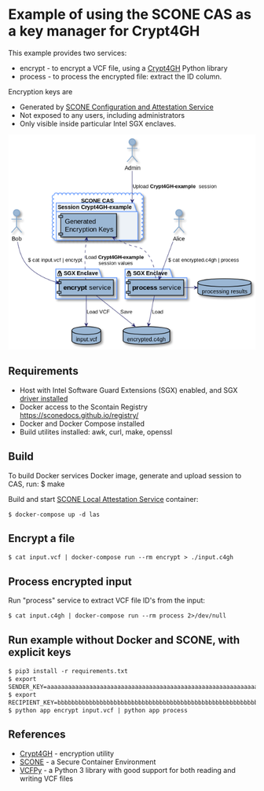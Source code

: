 # Example of using the SCONE CAS as a key manager for Crypt4GH

This example provides two services:
* encrypt - to encrypt a VCF file, using a [Crypt4GH](https://github.com/EGA-archive/crypt4gh) Python library
* process - to process the encrypted file: extract the ID column.

Encryption keys are
* Generated by [SCONE Configuration and Attestation Service](https://sconedocs.github.io/glossary/#scone-cas)
* Not exposed to any users, including administrators
* Only visible inside particular Intel SGX enclaves.

![components.png](docs/components.png)

## Requirements

* Host with Intel Software Guard Extensions (SGX) enabled, and SGX [driver installed](https://sconedocs.github.io/sgxinstall/)
* Docker access to the Scontain Registry https://sconedocs.github.io/registry/
* Docker and Docker Compose installed
* Build utilites installed: awk, curl, make, openssl

## Build

To build Docker services Docker image, generate and upload session to CAS, run:
    $ make

Build and start [SCONE Local Attestation Service](https://sconedocs.github.io/glossary/#scone-las) container:

    $ docker-compose up -d las

## Encrypt a file

    $ cat input.vcf | docker-compose run --rm encrypt > ./input.c4gh

## Process encrypted input

Run "process" service to extract VCF file ID's from the input:

    $ cat input.c4gh | docker-compose run --rm process 2>/dev/null


## Run example without Docker and SCONE, with explicit keys

    $ pip3 install -r requirements.txt
    $ export SENDER_KEY=aaaaaaaaaaaaaaaaaaaaaaaaaaaaaaaaaaaaaaaaaaaaaaaaaaaaaaaaaaaaaaaa
    $ export RECIPIENT_KEY=bbbbbbbbbbbbbbbbbbbbbbbbbbbbbbbbbbbbbbbbbbbbbbbbbbbbbbbbbbbbbbbb
    $ python app encrypt input.vcf | python app process


## References
* [Crypt4GH](https://github.com/EGA-archive/crypt4gh) - encryption utility
* [SCONE](https://scontain.com/) - a Secure Container Environment
* [VCFPy](https://vcfpy.readthedocs.io/en/stable/) - a Python 3 library with good support for both reading and writing VCF files
